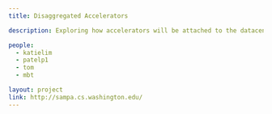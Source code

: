 ```yaml
---
title: Disaggregated Accelerators

description: Exploring how accelerators will be attached to the datacenter network, used for large-scale applications, and programmed with a high-level abstraction, given the increasing compute heterogeneity and system complexity in modern datacenters.

people:
  - katielim
  - patelp1
  - tom
  - mbt

layout: project
link: http://sampa.cs.washington.edu/
---
```

